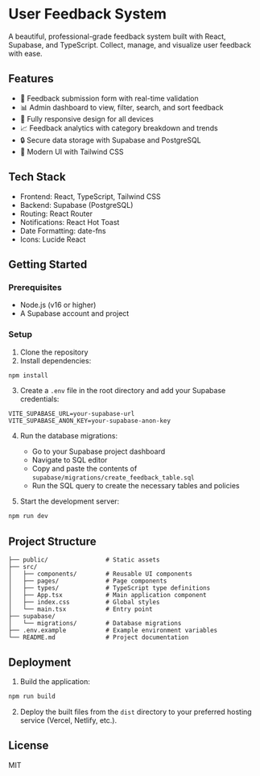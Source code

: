 # User Feedback System

A beautiful, professional-grade feedback system built with React, Supabase, and TypeScript. Collect, manage, and visualize user feedback with ease.

## Features

- 💬 Feedback submission form with real-time validation
- 📊 Admin dashboard to view, filter, search, and sort feedback
- 📱 Fully responsive design for all devices
- 📈 Feedback analytics with category breakdown and trends
- 🔒 Secure data storage with Supabase and PostgreSQL
- 🎨 Modern UI with Tailwind CSS

## Tech Stack

- Frontend: React, TypeScript, Tailwind CSS
- Backend: Supabase (PostgreSQL)
- Routing: React Router
- Notifications: React Hot Toast
- Date Formatting: date-fns
- Icons: Lucide React

## Getting Started

### Prerequisites

- Node.js (v16 or higher)
- A Supabase account and project

### Setup

1. Clone the repository
2. Install dependencies:
```bash
npm install
```

3. Create a `.env` file in the root directory and add your Supabase credentials:
```
VITE_SUPABASE_URL=your-supabase-url
VITE_SUPABASE_ANON_KEY=your-supabase-anon-key
```

4. Run the database migrations:
   - Go to your Supabase project dashboard
   - Navigate to SQL editor
   - Copy and paste the contents of `supabase/migrations/create_feedback_table.sql`
   - Run the SQL query to create the necessary tables and policies

5. Start the development server:
```bash
npm run dev
```

## Project Structure

```
├── public/                # Static assets
├── src/
│   ├── components/        # Reusable UI components
│   ├── pages/             # Page components
│   ├── types/             # TypeScript type definitions
│   ├── App.tsx            # Main application component
│   ├── index.css          # Global styles
│   └── main.tsx           # Entry point
├── supabase/
│   └── migrations/        # Database migrations
├── .env.example           # Example environment variables
└── README.md              # Project documentation
```

## Deployment

1. Build the application:
```bash
npm run build
```

2. Deploy the built files from the `dist` directory to your preferred hosting service (Vercel, Netlify, etc.).

## License

MIT